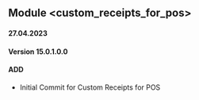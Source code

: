 ## Module <custom_receipts_for_pos>

#### 27.04.2023
#### Version 15.0.1.0.0
#### ADD
- Initial Commit for Custom Receipts for POS
